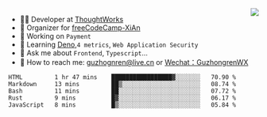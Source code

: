<img align="right" src="https://github-readme-stats.vercel.app/api?username=guzhongren&show_icons=true&icon_color=805AD5&text_color=000&bg_color=ffffff&hide_title=true" />

- 👨‍💻  Developer at [ThoughtWorks](https://thoughtworks.com)
- 🏢 Organizer for [freeCodeCamp-XiAn](https://github.com/orgs/freeCodeCamp-XiAn)
- 🔭 Working on `Payment`
- 🌱 Learning [Deno](https://deno.land/),`4 metrics`,  `Web Application Security`
- 💬 Ask me about `Frontend`, `Typescript`...
- 🔎 How to reach me: [guzhognren@live.cn](guzhognren@live.cn) or [Wechat：GuzhongrenWX]()

<!--START_SECTION:waka-->
```text
HTML         1 hr 47 mins    █████████████████▓░░░░░░░   70.90 % 
Markdown     13 mins         ██▒░░░░░░░░░░░░░░░░░░░░░░   08.74 % 
Bash         11 mins         ██░░░░░░░░░░░░░░░░░░░░░░░   07.72 % 
Rust         9 mins          █▓░░░░░░░░░░░░░░░░░░░░░░░   06.17 % 
JavaScript   8 mins          █▒░░░░░░░░░░░░░░░░░░░░░░░   05.84 % 
```
<!--END_SECTION:waka-->

